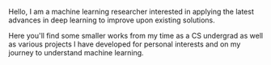 Hello, I am a machine learning researcher interested in applying the latest advances in deep learning to improve upon existing solutions.

Here you'll find some smaller works from my time as a CS undergrad as well as various projects I have developed for personal interests and on my journey to understand machine learning.
